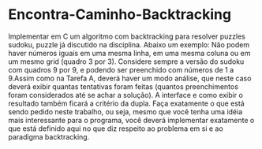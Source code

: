 # Encontra-Caminho-Backtracking
Implementar em C um algoritmo com backtracking para resolver puzzles sudoku, puzzle já discutido na disciplina. Abaixo um exemplo: Não podem haver números iguais em uma mesma linha, em uma mesma coluna ou em um mesmo grid (quadro 3 por 3). Considere sempre a versão do sudoku com quadros 9 por 9, e podendo ser preenchido com números de 1 a 9.Assim como na Tarefa A, deverá haver um modo análise, que neste caso deverá exibir quantas tentativas foram feitas (quantos preenchimentos foram considerados até se achar a solução). A interface e como exibir o resultado também ficará a critério da dupla. Faça exatamente o que está sendo pedido neste trabalho, ou seja, mesmo que você tenha uma idéia mais interessante para o programa, você deverá implementar exatamente o que está definido aqui no que diz respeito ao problema em si e ao paradigma backtracking.
